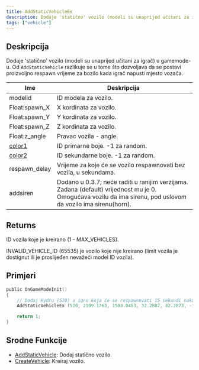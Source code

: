 ```yaml
---
title: AddStaticVehicleEx
description: Dodaje 'statično' vozilo (modeli su unaprijed učitani za igrač) u gamemode-u.
tags: ["vehicle"]
---
```


## Deskripcija

Dodaje 'statično' vozilo (modeli su unaprijed učitani za igrač) u gamemode-u. Od `AddStaticVehicle` razlikuje se u tome što dozvoljava da se postavi proizvoljno respawn vrijeme za bozilo kada igrač napusti mjesto vozača.

| Ime                                      | Deskripcija                                                                                                                                                   |
| ---------------------------------------- | ------------------------------------------------------------------------------------------------------------------------------------------------------------- |
| modelid                                  | ID modela za vozilo.                                                                                                                                          |
| Float:spawn_X                            | X kordinata za vozilo.                                                                                                                                        |
| Float:spawn_Y                            | Y kordinata za vozilo.                                                                                                                                        |
| Float:spawn_Z                            | Z kordinata za vozilo.                                                                                                                                        |
| Float:z_angle                            | Pravac vozila - angle.                                                                                                                                        |
| [color1](../resources/vehiclecolorid.md) | ID primarne boje. -1 za random.                                                                                                                               |
| [color2](../resources/vehiclecolorid.md) | ID sekundarne boje. -1 za random.                                                                                                                             |
| respawn_delay                            | Vrijeme za koje će se vozilo respawnovati bez vozila, u sekundama.                                                                                            |
| addsiren                                 | Dodano u 0.3.7; neće raditi u ranijim verzijama. Zadana (default) vrijednost mu je 0. Omogućava vozilu da ima sirenu, pod uslovom da vozilo ima sirenu(horn). |

## Returns

ID vozila koje je kreirano (1 - MAX_VEHICLES).

INVALID_VEHICLE_ID (65535) je vozilo koje nije kreirano (limit vozila je dostignut ili je proslijeđen nevažeći model ID vozila).

## Primjeri

```c
public OnGameModeInit()
{
    // Dodaj Hydru (520) u igru koja će se respawnovati 15 sekundi nakon što bude napuštena
    AddStaticVehicleEx (520, 2109.1763, 1503.0453, 32.2887, 82.2873, -1, -1, 15);

    return 1;
}
```

## Srodne Funkcije

- [AddStaticVehicle](AddStaticVehicle.md): Dodaj statično vozilo.
- [CreateVehicle](CreateVehicle.md): Kreiraj vozilo.
